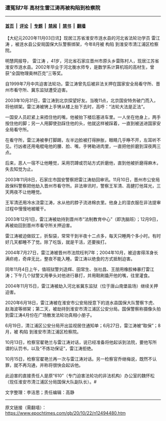 ### 遭冤狱7年 高材生雷江涛再被构陷到检察院

---

#### [首页](../../../..?n12494480) &nbsp;|&nbsp; [评论](../../../../../epoch-comment?n12494480) &nbsp;|&nbsp; [专题](../../../../../epoch-special?n12494480) &nbsp;|&nbsp; [禁闻](../../../../../epoch-news?n12494480) &nbsp;|&nbsp; [禁书](../../../../../books?n12494480) &nbsp;|&nbsp; [翻墙](https://github.com/gfw-breaker/nogfw/blob/master/README.md?n12494480)


<div class="post_content" id="artbody" itemprop="articleBody">
 <!-- article content begin -->
 <p>
  【大纪元2020年11月03日讯】现居江苏省淮安市涟水县的河北省法轮功学员
  <ok href="https://www.epochtimes.com/gb/tag/%E9%9B%B7%E6%B1%9F%E6%B6%9B.html">
   雷江涛
  </ok>
  ，被涟水县公安局国保大队警察绑架，今年8月被
  <ok href="https://www.epochtimes.com/gb/tag/%E6%9E%84%E9%99%B7.html">
   构陷
  </ok>
  到淮安市清江浦区检察院。
 </p>
 <p>
  明慧网报导，
  <ok href="https://www.epochtimes.com/gb/tag/%E9%9B%B7%E6%B1%9F%E6%B6%9B.html">
   雷江涛
  </ok>
  ，41岁，河北省石家庄晋州市原头乡雷陈村人，现居江苏省淮安市涟水县。2002年毕业于河北衡水师专，是数学系计算机班的高材生，曾获“全国物理奥林匹克”三等奖。
 </p>
 <p>
  自1999年7月中共迫害法轮功，雷江涛曾先后被非法关押在国家安全局看守所、晋州市看守所、冀东监狱遭受迫害。
 </p>
 <p>
  2003年10月31日，雷江涛到北京探望好友。当晚11点，北京国安特务破门而入，将他绑架。雷江涛被铐上手铐从楼上抬下去时，高呼：“法轮大法是正法”。
 </p>
 <p>
  一国安人员赶紧上来捂住他的嘴，他被抬下楼后塞进车里。一人坐在他身上，两手按住他的脚；另一人用脚使劲踩住他的头，他就这样被踩着，一直到被送进国家安全局看守所。
 </p>
 <p>
  在看守所，雷江涛被拳打脚踢，左半边脸被打得肿胀，眼睛几乎睁不开，左耳听不见。行凶者还用电棍电他的腰、脸、嘴，手铐勒进肉里，一直把他折磨到深夜两三点。
 </p>
 <p>
  后来，恶人一宿不让他睡觉，采用罚蹲或罚站方式折磨他，直到他被折磨得麻木，失去知觉为止。
 </p>
 <p>
  2003年11月8日，石家庄市国安警察把雷江涛劫回审讯。11月10日，晋州市公安局政保科警察把他劫入晋州市看守所。非法审讯时，警察王军清、高健打他耳光，三天两夜不让他睡觉。
 </p>
 <p>
  王军清还用冷水浇雷江涛，水从他的脖子流进棉衣里。他身上的湿衣服在非法提审过程中慢慢地被暖干。
 </p>
 <p>
  2003年12月1日，雷江涛被劫持到晋州市“法制教育中心”（即洗脑班）；12月9日，再被劫回到晋州市看守所关押迫害。
 </p>
 <p>
  雷江涛被迫做奴工，折梨袋，常常干到半夜十二点多，每天只睡两个多小时。有时好几天都睡不了觉。除了吃饭，就是干活，还要挨打。
 </p>
 <p>
  2004年7月27日，雷江涛被晋州市法院枉判7年；2004年10月，被迫害得浑身长满疥疮，奇痒无比，整夜不能入睡。雷江涛以绝食的方式抵制迫害。
 </p>
 <p>
  同年11月4日上午，值班狱警刘造辉、田常生、张社昌、王朋用橡胶棒暴打雷江涛；下午几个狱警又用拳头对他进行暴打，并用鞋刷撬开他的嘴，往里灌食。
 </p>
 <p>
  2004年11月15日，雷江涛被劫入河北省冀东监狱（位于唐山南堡盐场）继续关押迫害。
 </p>
 <p>
  2020年6月18日，雷江涛被在淮安市公安局授意下的涟水县国保大队警察卞虎、赵海波等绑架；第二天，被劫持到淮安市清江浦区公安分局。国保警察称摄像头拍到雷江涛4月份在广场散发法轮功真相小册子。
 </p>
 <p>
  6月19日，清江浦区公安分局开出监视居住通知单；6月27日，雷江涛被“取保”；8月，被
  <ok href="https://www.epochtimes.com/gb/tag/%E6%9E%84%E9%99%B7.html">
   构陷
  </ok>
  到淮安市清江浦区检察院。
 </p>
 <p>
  10月13日，检察官翟艳兰与雷江涛对话，说已经准备将他起诉到法院，要他写所谓的认罚书，以及“不炼功保证”，雷江涛拒绝。
 </p>
 <p>
  10月15日，检察官翟艳兰再一次与雷江涛对话。另一检察官乔继梅说，既然不认罪，就不再沟通，并称将很快会起诉他。
 </p>
 <p>
  此迫害的直接责任人是原“610”（专门迫害法轮功的非法机构）办公室的魏怀松 （现任淮安市清江浦区分局国保大队副队长）。#
 </p>
 <p>
  文字整理：李洁思；责任编辑：高静
 </p>
 <!-- article content end -->
 <div id="below_article_ad">
 </div>
</div>


---

原文链接（需翻墙）：https://www.epochtimes.com/gb/20/10/22/n12494480.htm